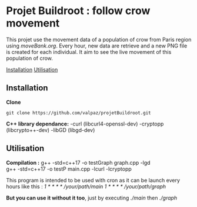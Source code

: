 # Projet Buildroot : follow crow movement

This projet use the movement data of a population of crow from Paris region using *moveBank.org*.
Every hour, new data are retrieve and a new PNG file is created for each individual.
It aim to see the live movement of this population of crow.

[Installation](#installation)
[Utilisation](#utilisation)
## Installation

**Clone**
```
git clone https://github.com/valpaz/projetBuildroot.git
```
**C++ library dependance:**
-curl (libcurl4-openssl-dev)
-cryptopp (libcrypto++-dev)
-libGD (libgd-dev)

## Utilisation

**Compilation :**
g++ -std=c++17 -o testGraph graph.cpp -lgd  
g++ -std=c++17 -o testP main.cpp -lcurl -lcryptopp  

This program is intended to be used with cron as it can be launch every hours like this :
*1 * * * * /your/path/main*
*1 * * * * /your/path/graph*

**But you can use it without it too**, just by executing *./main* then *./graph*

